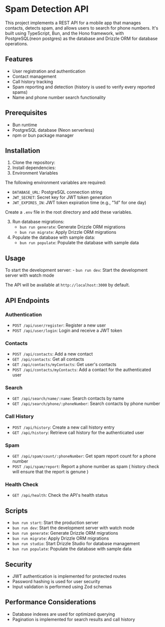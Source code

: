 # Spam Detection API

This project implements a REST API for a mobile app that manages contacts, detects spam, and allows users to search for phone numbers. It's built using TypeScript, Bun, and the Hono framework, with PostgreSQL(neon postgres) as the database and Drizzle ORM for database operations.

## Features

- User registration and authentication
- Contact management
- Call history tracking
- Spam reporting and detection (history is used to verify every reported spams)
- Name and phone number search functionality

## Prerequisites

- Bun runtime
- PostgreSQL database (Neon serverless)
- npm or bun package manager

## Installation

1. Clone the repository:
2. Install dependencies:
3. Environment Variables

The following environment variables are required:

- `DATABASE_URL`: PostgreSQL connection string
- `JWT_SECRET`: Secret key for JWT token generation
- `JWT_EXPIRES_IN`: JWT token expiration time (e.g., "1d" for one day)

Create a `.env` file in the root directory and add these variables.

3. Run database migrations:
   - `bun run generate`: Generate Drizzle ORM migrations
   - `bun run migrate`: Apply Drizzle ORM migrations
4. Populate the database with sample data:
   - `bun run populate`: Populate the database with sample data

## Usage

To start the development server: - `bun run dev`: Start the development server with watch mode

The API will be available at `http://localhost:3000` by default.

## API Endpoints

### Authentication

- `POST /api/user/register`: Register a new user
- `POST /api/user/login`: Login and receive a JWT token

### Contacts

- `POST /api/contacts`: Add a new contact
- `GET /api/contacts`: Get all contacts
- `GET /api/contacts/myContacts`: Get user's contacts
- `POST /api/contacts/myContacts`: Add a contact for the authenticated user

### Search

- `GET /api/search/name/:name`: Search contacts by name
- `GET /api/search/phone/:phoneNumber`: Search contacts by phone number

### Call History

- `POST /api/history`: Create a new call history entry
- `GET /api/history`: Retrieve call history for the authenticated user

### Spam

- `GET /api/spam/count/:phoneNumber`: Get spam report count for a phone number
- `POST /api/spam/report`: Report a phone number as spam ( history check will ensure that the report is genune )

### Health Check

- `GET /api/health`: Check the API's health status

## Scripts

- `bun run start`: Start the production server
- `bun run dev`: Start the development server with watch mode
- `bun run generate`: Generate Drizzle ORM migrations
- `bun run migrate`: Apply Drizzle ORM migrations
- `bun run studio`: Start Drizzle Studio for database management
- `bun run populate`: Populate the database with sample data

## Security

- JWT authentication is implemented for protected routes
- Password hashing is used for user security
- Input validation is performed using Zod schemas

## Performance Considerations

- Database indexes are used for optimized querying
- Pagination is implemented for search results and call history
